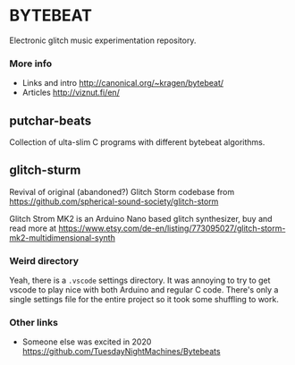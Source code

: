 # BYTEBEAT

Electronic glitch music experimentation repository.

### More info

- Links and intro http://canonical.org/~kragen/bytebeat/
- Articles http://viznut.fi/en/

## putchar-beats

Collection of ulta-slim C programs with different bytebeat algorithms.

## glitch-sturm

Revival of original (abandoned?) Glitch Storm codebase from https://github.com/spherical-sound-society/glitch-storm

Glitch Strom MK2 is an Arduino Nano based glitch synthesizer, buy and read more at
https://www.etsy.com/de-en/listing/773095027/glitch-storm-mk2-multidimensional-synth

### Weird directory

Yeah, there is a `.vscode` settings directory. It was annoying to try to get vscode to play nice with both Arduino and regular C code.
There's only a single settings file for the entire project so it took some shuffling to work.

### Other links

- Someone else was excited in 2020 https://github.com/TuesdayNightMachines/Bytebeats
